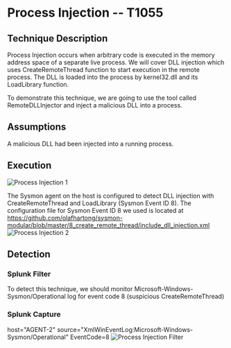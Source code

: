 
# Process Injection -- T1055

## Technique Description

Process Injection occurs when arbitrary code is executed in the memory address space of a separate live process. We will cover DLL injection which uses CreateRemoteThread function to start execution in the remote process. The DLL is loaded into the process by kernel32.dll and its LoadLibrary function.

To demonstrate this technique, we are going to use the tool called RemoteDLLInjector and inject a malicious DLL into a process.

## Assumptions
A malicious DLL had been injected into a running process.

## Execution

![Process Injection 1](https://user-images.githubusercontent.com/36422282/55604356-53ad5200-573d-11e9-80c9-4425c73844df.PNG)

The Sysmon agent on the host is configured to detect DLL injection with CreateRemoteThread and LoadLibrary (Sysmon Event ID 8). The configuration file for Sysmon Event ID 8 we used is located at https://github.com/olafhartong/sysmon-modular/blob/master/8_create_remote_thread/include_dll_injection.xml
![Process Injection 2](https://user-images.githubusercontent.com/36422282/55604548-53fa1d00-573e-11e9-86b3-8ac7a3138295.PNG)

## Detection

### Splunk Filter

To detect this technique, we should monitor Microsoft-Windows-Sysmon/Operational log for event code 8 (suspicious CreateRemoteThread)

### Splunk Capture

host="AGENT-2" source="XmlWinEventLog:Microsoft-Windows-Sysmon/Operational" EventCode=8
![Process Injection Filter](https://user-images.githubusercontent.com/36422282/55604563-6ecc9180-573e-11e9-8e4d-41ae51168510.png)
